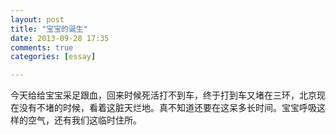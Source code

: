 ```yaml
---
layout: post
title: "宝宝的诞生"
date: 2013-09-28 17:35  
comments: true
categories: [essay]

---
```

今天给给宝宝采足跟血，回来时候死活打不到车，终于打到车又堵在三环，北京现在没有不堵的时候，看着这脏天烂地。真不知道还要在这呆多长时间。宝宝呼吸这样的空气，还有我们这临时住所。
	







